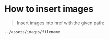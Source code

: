 # How to insert images

> Insert images into href with the given path:
```
../assets/images/filename
```
